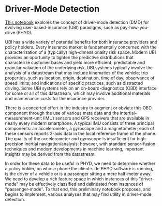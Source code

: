 # Driver-Mode Detection

[This notebook](https://nbviewer.jupyter.org/github/jarvisjd/driver-mode/blob/master/notebooks/driver-mode.ipynb?flush_cache=true) explores the concept of driver-mode detection (DMD) for evolving user-based-insurance (UBI) paradigms, such as pay-how-you-drive (PHYD).

UBI has a wide variety of potential benefits for both insurance providers and policy holders. Every insurance market is fundamentally concerned with the characterization of a (typically) high-dimensionality risk space. Modern UBI provides an oportunity to tighten the predictive distributions that characterize customer bases and yield more efficient, predictable and granular valuation of the underlying risk. UBI systems typically involve the analysis of a datastream that may include kinematics of the vehicle; trip properties, such as location, origin, destination, time of day, observance of speed limits; and indications of specific practices, such as distracted driving. Some UBI systems rely on an on-board-diagnostics (OBD) interface for some or all of this datastream, which may involve additional materials and maintenance costs for the insurance provider.

There is a concerted effort in the industry to augment or obviate this OBD component through the use of various meta data and the intertial-measurement-unit (IMU) sensors and GPS receivers that are available in nearly every modern smartphone. A typical IMU consists of three principal components: an accelerometer, a gyroscope and a magnetometer; each of these sensors reports 3-axis data in the local reference frame of the phone. The quality of the accelerometer and gyroscope is insufficient for high-precision inertial navigation/analysis; however, with standard sensor-fusion techniques and modern developments in machine learning, important insights may be derived from the datastream.

In order for these data to be useful in PHYD, we need to determine whether a policy holder, on whose phone the client-side PHYD software is running, is the driver of a vehicle or is a passenger sitting a mere half-meter away. We need to develop a rich feature space in which instances of this "driver-mode" may be effectively classified and delineated from instances of "passenger-mode". To that end, this preliminary notebook proposes, and begins to implement, various analyses that may find utility in driver-mode detection.
